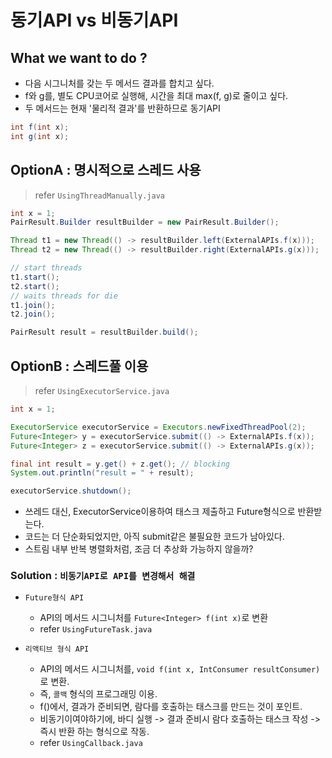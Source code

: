 # 동기API vs 비동기API

## What we want to do ?
- 다음 시그니처를 갖는 두 메서드 결과를 합치고 싶다.
- f와 g를, 별도 CPU코어로 실행해, 시간을 최대 max(f, g)로 줄이고 싶다.
- 두 메서드는 현재 '물리적 결과'를 반환하므로 동기API
```java
int f(int x);
int g(int x);
```

## OptionA : 명시적으로 스레드 사용
> refer `UsingThreadManually.java`
```java
int x = 1;
PairResult.Builder resultBuilder = new PairResult.Builder();

Thread t1 = new Thread(() -> resultBuilder.left(ExternalAPIs.f(x)));
Thread t2 = new Thread(() -> resultBuilder.right(ExternalAPIs.g(x)));

// start threads
t1.start();
t2.start();
// waits threads for die
t1.join();
t2.join();

PairResult result = resultBuilder.build();
```

## OptionB : 스레드풀 이용
> refer `UsingExecutorService.java`
```java
int x = 1;

ExecutorService executorService = Executors.newFixedThreadPool(2);
Future<Integer> y = executorService.submit(() -> ExternalAPIs.f(x));
Future<Integer> z = executorService.submit(() -> ExternalAPIs.g(x));

final int result = y.get() + z.get(); // blocking
System.out.println("result = " + result);

executorService.shutdown();
```
- 쓰레드 대신, ExecutorService이용하여 태스크 제출하고 Future형식으로 반환받는다.
- 코드는 더 단순화되었지만, 아직 submit같은 불필요한 코드가 남아있다.
- 스트림 내부 반복 병렬화처럼, 조금 더 추상화 가능하지 않을까? 

### Solution : `비동기API로 API를 변경해서 해결`

- `Future형식 API`
 
  - API의 메서드 시그니처를 `Future<Integer> f(int x)`로 변환
  - refer `UsingFutureTask.java`
  
- `리액티브 형식 API`
 
  - API의 메서드 시그니처를, `void f(int x, IntConsumer resultConsumer)`로 변환.
  - 즉, `콜백` 형식의 프로그래밍 이용.
  - f()에서, 결과가 준비되면, 람다를 호출하는 태스크를 만드는 것이 포인트.
  - 비동기이여야하기에, 바디 실행 -> 결과 준비시 람다 호출하는 태스크 작성 -> 즉시 반환 하는 형식으로 작동.
  - refer `UsingCallback.java`



